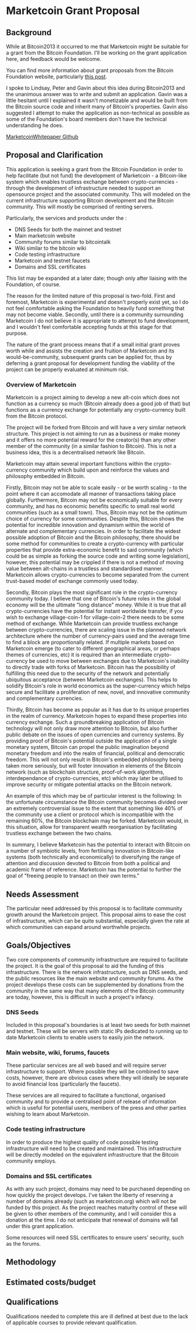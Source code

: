 # Marketcoin Grant Proposal

## Background

While at Bitcoin2013 it occurred to me that Marketcoin might be suitable for a grant from the Bitcoin Foundation. I'll be working on the grant application here, and feedback would be welcome.

You can find more information about grant proposals from the Bitcoin Foundation website, particularly [this post](https://bitcoinfoundation.org/blog/?p=159).

I spoke to Lindsay, Peter and Gavin about this idea during Bitcoin2013 and the unanimous answer was to write and submit an application. Gavin was a little hesitant until I explained it wasn't monetizable and would be built from the Bitcoin source code and inherit many of Bitcoin's properties. Gavin also suggested I attempt to make the application as non-technical as possible as some of the Foundation's board members don't have the technical understanding he does.

[MarketcoinWhitepaper Github](https://github.com/XertroV/MarketcoinWhitepaper)

## Proposal and Clarification

This application is seeking a grant from the Bitcoin Foundation in order to help facilitate (but not fund) the development of Marketcoin - a Bitcoin-like system which enables trustless exchange between crypto-currencies - through the development of infrastructure needed to support an opensource project and the associated community. This will modeled on the current infrastructure supporting Bitcoin development and the Bitcoin community. This will mostly be comprised of renting servers.

Particularly, the services and products under the :

* DNS Seeds for both the mainnet and testnet
* Main marketcoin website
* Community forums similar to bitcointalk
* Wiki similar to the bitcoin wiki
* Code testing infrastructure
* Marketcoin and testnet faucets
* Domains and SSL certificates

This list may be expanded at a later date; though only after liaising with the Foundation, of course.

The reason for the limited nature of this proposal is two-fold. First and foremost, Marketcoin is experimental and doesn't properly exist yet, so I do not feel comfortable asking the Foundation to heavily fund something that may not become viable. Secondly, until there is a community surrounding Marketcoin I do not believe it is appropriate to attempt to fund development, and I wouldn't feel comfortable accepting funds at this stage for that purpose.

The nature of the grant process means that if a small initial grant proves worth while and assists the creation and fruition of Marketcoin and its would-be-community, subsequent grants can be applied for, thus by deferring a grant proposal for development funding the viability of the project can be properly evaluated at minimum risk.

### Overview of Marketcoin

Marketcoin is a project aiming to develop a new alt-coin which does not function as a currency so much (Bitcoin already does a good job of that) but functions as a currency exchange for potentially any crypto-currency built from the Bitcoin protocol.

The project will be forked from Bitcoin and will have a very similar network structure. This project is not aiming to run as a business or make money and it offers no more potential reward for the creator(s) than any other member of the community (in a similar fashion to Bitcoin). This is not a business idea, this is a decentralised network like Bitcoin.

Marketcoin may attain several important functions within the crypto-currency community which build upon and reinforce the values and philosophy embedded in Bitcoin.

Firstly, Bitcoin may not be able to scale easily - or be worth scaling - to the point where it can accomodate all manner of transactions taking place globally. Furthermore, Bitcoin may not be economically suitable for every community, and has no economic benefits specific to small real world communities (such as a small town). Thus, Bitcoin may not be the optimum choice of currency for some communities. Despite this, Bitcoin shows the potential for incredible innovation and dynamism within the world of alternate and complementary currencies. In order to facilitate the widest possible adoption of Bitcoin and the Bitcoin philosophy, there should be some method for communities to create a crypto-currency with particular properties that provide extra-economic benefit to said community (which could be as simple as forking the source code and writing some legislation), however, this potential may be crippled if there is not a method of moving value between alt-chains in a trustless and standardised manner. Marketcoin allows crypto-currencies to become separated from the current trust-based model of exchange commonly used today.

Secondly, Bitcoin plays the most significant role in the crypto-currency community today. I believe that one of Bitcoin's future roles in the global economy will be the ultimate "long distance" money. While it is true that all crypto-currencies have the potential for instant worldwide transfer, if you wish to exchange village-coin-1 for village-coin-2 there needs to be some method of exchange. While Marketcoin can provide trustless exchange between crypto-currencies, there are scaling issue in the planned network architecture where the number of currency-pairs used and the average time to find a block are proportionally related. If multiple markets based on Marketcoin emerge (to cater to different geographical areas, or perhaps themes of currencies, etc) it is required than an intermediate crypto-currency be used to move between exchanges due to Marketcoin's inability to directly trade with forks of Marketcoin. Bitcoin has the possibility of fulfilling this need due to the security of the network and potentially ubiquitous acceptance (between Marketcoin exchanges). This helps to solidify Bitcoin's role in world economics as the super-currency which helps secure and facilitate a proliferation of new, novel, and innovative community and complementary currencies.

Thirdly, Bitcoin has become as popular as it has due to its unique properties in the realm of currency. Marketcoin hopes to expand these properties into currency exchange. Such a groundbreaking application of Bitcoin technology will not only draw more attention to Bitcoin, but also further public debate on the issues of open currencies and currency systems. By providing proof of Bitcoin's potential outside the application of a single monetary system, Bitcoin can propel the public imagination beyond monetary freedom and into the realm of financial, political and democratic freedom. This will not only result in Bitcoin's embedded philosophy being taken more seriously, but will foster innovation in elements of the Bitcoin network (such as blockchain structure, proof-of-work algorithms, interdependance of crypto-currencies, etc) which may later be utilised to improve security or mitigate potential attacks on the Bitcoin network.

An example of this which may be of particular interest is the following: In the unfortunate circumstance the Bitcoin community becomes divided over an extremely controversial issue to the extent that something like 40% of the community use a client or protocol which is incompatible with the remaining 60%, the Bitcoin blockchain may be forked. Marketcoin would, in this situation, allow for transparent wealth reorganisation by facilitating trustless exchange between the two chains.

In summary, I believe Marketcoin has the potential to interact with Bitcoin on a number of symbiotic levels, from fertilising innovation in Bitcoin-like systems (both technically and economically) to diversifying the range of attention and discussion devoted to Bitcoin from both a political and academic frame of reference. Marketcoin has the potential to further the goal of "freeing people to transact on their own terms."

## Needs Assessment

The particular need addressed by this proposal is to facilitate community growth around the Marketcoin project. This proposal aims to ease the cost of infrastructure, which can be quite substantial, especially given the rate at which communities can expand around worthwhile projects.

## Goals/Objectives

Two core components of community infrastructure are required to facilitate the project. It is the goal of this proposal to aid the funding of this infrastructure. There is the network infrastructure, such as DNS seeds, and the public resources like the main website and community forums. As the project develops these costs can be supplemented by donations from the community in the same way that many elements of the Bitcoin community are today, however, this is difficult in such a project's infancy.

### DNS Seeds

Included in this proposal's boundaries is at least two seeds for both mainnet and testnet. These will be servers with static IPs dedicated to running up to date Marketcoin clients to enable users to easily join the network.

### Main website, wiki, forums, faucets

These particular services are all web based and will require server infrastructure to support. Where possible they will be combined to save costs, however, there are obvious cases where they will ideally be separate to avoid financial loss (particularly the faucets). 

These services are all required to facilitate a functional, organised community and to provide a centralised point of release of information which is useful for potential users, members of the press and other parties wishing to learn about Marketcoin.

### Code testing infrastructure

In order to produce the highest quality of code possible testing infrastructure will need to be created and maintained. This infrastructure will be directly modeled on the equivalent infrastructure that the Bitcoin community employs.

### Domains and SSL certificates

As with any such project, domains may need to be purchased depending on how quickly the project develops. I've taken the liberty of reserving a number of domains already (such as marketcoin.org) which will not be funded by this project. As the project reaches maturity control of these will be given to other members of the community, and I will consider this a donation at the time. I do not anticipate that renewal of domains will fall under this grant application.

Some resources will need SSL certificates to ensure users' security, such as the forums.

## Methodology



## Estimated costs/budget



## Qualifications

Qualifications needed to complete this are ill defined at best due to the lack of applicable courses to provide relevant qualification.
